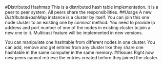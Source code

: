 #Distributed Hashmap
This is a distributed hash table implementation. It is a peer to peer system. All peers share the responsibilities.
##Usage
A new *DistributedHashMap* instance is a cluster by itself. You can join this one node cluster to an existing one by
*connect* method. You need to provide ip address and port number of one of the nodes in existing cluster to join a new one
to it. Multicast feature will be implemented in new versions.

You can manipulate one hashtable from different nodes in one cluster. You can add, remove and get entries from any cluster
like they share one hashtable in the same computer in the same memory.
##Issues
Right now new peers cannot retrieve the entries created before they joined the cluster.